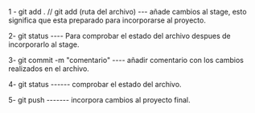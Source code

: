1 - git add . // git add (ruta del archivo) --- añade cambios al stage, esto significa que esta preparado para incorporarse al proyecto.

2- git status ---- Para comprobar el estado del archivo despues de incorporarlo al stage.

3- git commit -m "comentario" ---- añadir comentario con los cambios realizados en el archivo.

4- git status ------ comprobar el estado del archivo.

5- git push  ------- incorpora cambios al proyecto final. 
